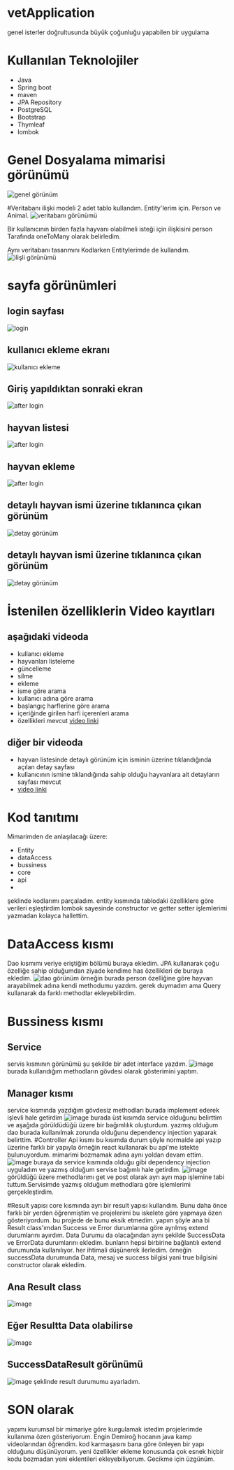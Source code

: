 # vetApplication
genel isterler doğrultusunda büyük çoğunluğu yapabilen bir uygulama

# Kullanılan Teknolojiler

+ Java
+ Spring boot
+ maven
+ JPA Repository
+ PostgreSQL
+ Bootstrap
+ Thymleaf
+ lombok

# Genel Dosyalama mimarisi görünümü

![genel görünüm](https://i.hizliresim.com/ed1jira.PNG)

#Veritabanı ilişki modeli
2 adet tablo kullandım. Entity'lerim için. Person ve Animal.
![veritabanı görünümü](https://i.hizliresim.com/2yzv7cg.PNG)

Bir kullanıcının birden fazla hayvanı olabilmeli isteği için ilişkisini person Tarafında oneToMany olarak belirledim. 

Aynı veritabanı tasarımını Kodlarken Entitylerimde de kullandım. 
![ilişli görünümü](https://i.hizliresim.com/lj4zbnk.png)

# sayfa görünümleri
## login sayfası
![login](https://i.hizliresim.com/2gswas7.PNG)
## kullanıcı ekleme ekranı
![kullanıcı ekleme](https://i.hizliresim.com/4jq91fx.PNG)
## Giriş yapıldıktan sonraki ekran
![after login](https://i.hizliresim.com/m2ql7ws.PNG)
## hayvan listesi
![after login](https://i.hizliresim.com/nbu6inc.PNG)
## hayvan ekleme
![after login](https://i.hizliresim.com/ijdgv3r.PNG)
## detaylı hayvan ismi üzerine tıklanınca çıkan görünüm
![detay görünüm](https://i.hizliresim.com/8f2fizt.PNG)
## detaylı hayvan ismi üzerine tıklanınca çıkan görünüm
![detay görünüm](https://i.hizliresim.com/ahrqbes.PNG)

# İstenilen özelliklerin Video kayıtları
## aşağıdaki videoda 
+ kullanıcı ekleme
+ hayvanları listeleme
+ güncelleme
+ silme
+ ekleme
+ isme göre arama 
+ kullanıcı adına göre arama
+ başlangıç harflerine göre arama
+ içeriğinde girilen harfi içerenleri arama
+ özellikleri mevcut
[video linki](https://drive.google.com/file/d/1V5EHInSCOgv18aPVxqsHGR0k7jA1PclI/view?usp=sharing)
## diğer bir videoda 
+ hayvan listesinde detaylı görünüm için isminin üzerine tıklandığında açılan detay sayfası
+ kullanıcının ismine tıklandığında sahip olduğu hayvanlara ait detayların sayfası mevcut
+ [video linki](https://drive.google.com/file/d/11uDXZu7Hvx_xggBwcrkdLSThmVbJIySw/view?usp=sharing)
# Kod tanıtımı
Mimarimden de anlaşılacağı üzere:
+ Entity
+ dataAccess
+ bussiness 
+ core
+ api
+
şeklinde kodlarımı parçaladım. entity kısmında tablodaki özelliklere göre verileri eşleştirdim
lombok sayesinde constructor ve getter setter işlemlerimi yazmadan kolayca hallettim. 
# DataAccess kısmı
Dao kısmımı veriye eriştiğim bölümü buraya ekledim. JPA kullanarak çoğu özelliğe sahip olduğumdan ziyade kendime has özellikleri de buraya ekledim. 
![dao görünüm](https://i.hizliresim.com/p7qfw8f.PNG)
örneğin burada person özelliğine göre hayvan arayabilmek adına kendi methodumu yazdım. 
gerek duymadım ama Query kullanarak da farklı methodlar ekleyebilirdim.
# Bussiness kısmı
## Service 
servis kısmının görünümü şu şekilde bir adet interface yazdım. 
![image](https://user-images.githubusercontent.com/56196447/167298884-23bc3b0b-0999-4fbd-af01-b5fec1a74049.png)
burada kullandığım methodların gövdesi olarak gösterimini yaptım. 
## Manager kısmı
service kısmında yazdığım gövdesiz methodları burada implement ederek işlevli hale getirdim
![image](https://user-images.githubusercontent.com/56196447/167298986-d14f45fa-0d1e-4751-a486-f7dbb1d56c69.png)
burada üst kısımda service olduğunu belirttim ve aşağıda görüldüdüğü üzere 
bir bağımlılık oluşturdum. yazmış olduğum dao burada kullanılmak zorunda olduğunu dependency injection yaparak belirttim.
#Controller Api kısmı
bu kısımda durum şöyle normalde api yazıp üzerine farklı bir yapıyla örneğin react kullanarak bu api'me istekte bulunuyordum. mimarimi bozmamak adına aynı yoldan
devam ettim.
![image](https://user-images.githubusercontent.com/56196447/167299116-d34f84b2-fc4b-4179-9c93-e091882c58b6.png)
buraya da service kısmında olduğu gibi dependency injection uyguladım ve yazmış olduğum servise bağımlı hale getirdim. 
![image](https://user-images.githubusercontent.com/56196447/167299194-1cc5cbf3-ae4b-42c2-aa17-dd5f94396522.png)
görüldüğü üzere methodlarımı get ve post olarak ayrı ayrı map işlemine tabi tuttum.Servisimde yazmış olduğum methodlara göre işlemlerimi gerçekleştirdim.

#Result yapısı
core kısmında ayrı bir result yapısı kullandım. Bunu daha önce farklı bir yerden öğrenmiştim ve projelerimi bu iskelete göre yapmaya özen gösteriyordum. bu projede de
bunu eksik etmedim. 
yapım şöyle ana bi Result class'ımdan Success ve Error durumlarına göre ayrılmış extend durumlarını ayırdım. 
Data Durumu da olacağından aynı şekilde SuccessData ve ErrorData durumlarını ekledim. bunların hepsi birbirine bağlantılı extend durumunda kullanılıyor. 
her ihtimali düşünerek ilerledim. 
örneğin successData durumunda Data, mesaj ve success bilgisi yani true bilgisini constructor olarak ekledim. 
##  Ana Result class
![image](https://user-images.githubusercontent.com/56196447/167299386-7265a3f9-0a27-4a7c-bba4-8e8b144489ef.png)

## Eğer Resultta Data olabilirse
![image](https://user-images.githubusercontent.com/56196447/167299429-296004b7-af16-42b2-a25b-033c7a3232e4.png)

## SuccessDataResult görünümü
![image](https://user-images.githubusercontent.com/56196447/167299479-65cd4dde-5072-4de9-880f-cf287c3bb2ad.png)
şeklinde result durumumu ayarladım.

# SON olarak
yapımı kurumsal bir mimariye göre kurgulamak istedim projelerimde kullanıma özen gösteriyorum. Engin Demiroğ hocanın java kamp videolarından öğrendim. 
kod karmaşasını bana göre önleyen bir yapı olduğunu düşünüyorum. yeni özellikler ekleme konusunda çok esnek hiçbir kodu bozmadan yeni eklentileri ekleyebiliyorum.
Gecikme için üzgünüm. 
